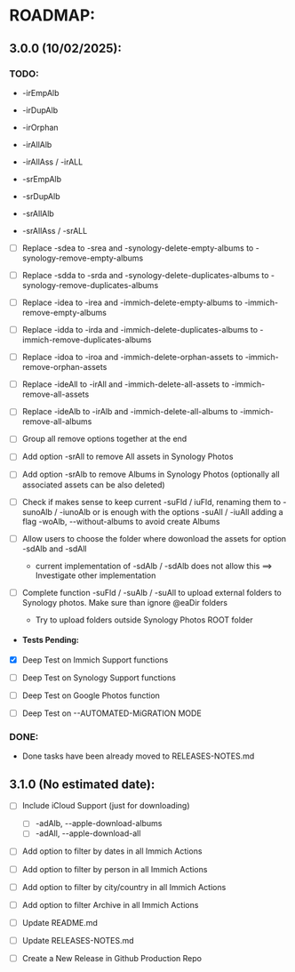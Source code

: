 # ROADMAP:

## 3.0.0 (10/02/2025):
### TODO:
- -irEmpAlb
- -irDupAlb
- -irOrphan
- -irAllAlb
- -irAllAss / -irALL

- -srEmpAlb
- -srDupAlb
- -srAllAlb
- -srAllAss / -srALL

- [ ] Replace -sdea to -srea and -synology-delete-empty-albums to -synology-remove-empty-albums
- [ ] Replace -sdda to -srda and -synology-delete-duplicates-albums to -synology-remove-duplicates-albums
- [ ] Replace -idea to -irea and -immich-delete-empty-albums to -immich-remove-empty-albums
- [ ] Replace -idda to -irda and -immich-delete-duplicates-albums to -immich-remove-duplicates-albums
- [ ] Replace -idoa to -iroa and -immich-delete-orphan-assets to -immich-remove-orphan-assets
- [ ] Replace -ideAll to -irAll and -immich-delete-all-assets to -immich-remove-all-assets
- [ ] Replace -ideAlb to -irAlb and -immich-delete-all-albums to -immich-remove-all-albums
- [ ] Group all remove options together at the end

- [ ] Add option -srAll to remove All assets in Synology Photos
- [ ] Add option -srAlb to remove Albums in Synology Photos (optionally all associated assets can be also deleted)

- [ ] Check if makes sense to keep current -suFld / iuFld, renaming them to -sunoAlb / -iunoAlb or is enough with the options -suAll / -iuAll adding a flag -woAlb, --without-albums to avoid create Albums

- [ ] Allow users to choose the folder where dowonload the assets for option -sdAlb and -sdAll 
  - current implementation of -sdAlb / -sdAlb does not allow this ==> Investigate other implementation
- [ ] Complete function -suFld / -suAlb / -suAll to upload external folders to Synology photos. Make sure than ignore @eaDir folders
  - Try to upload folders outside Synology Photos ROOT folder

- #### Tests Pending:
- [x] Deep Test on Immich Support functions
- [ ] Deep Test on Synology Support functions
- [ ] Deep Test on Google Photos function
- [ ] Deep Test on --AUTOMATED-MiGRATION MODE


### DONE:

- Done tasks have been already moved to RELEASES-NOTES.md

## 3.1.0 (No estimated date):
- [ ] Include iCloud Support (just for downloading)
    - [ ] -adAlb, --apple-download-albums
    - [ ] -adAll, --apple-download-all
- [ ] Add option to filter by dates in all Immich Actions
- [ ] Add option to filter by person in all Immich Actions
- [ ] Add option to filter by city/country in all Immich Actions
- [ ] Add option to filter Archive in all Immich Actions
- [ ] Update README.md
- [ ] Update RELEASES-NOTES.md
- [ ] Create a New Release in Github Production Repo




